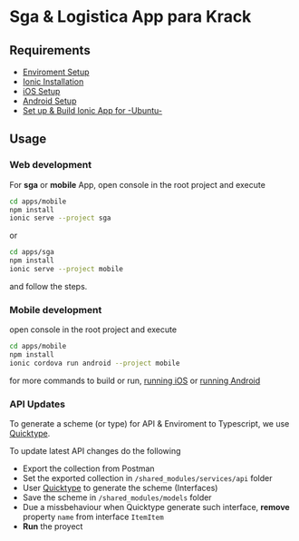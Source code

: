 # Sga & Logistica App para Krack

## Requirements

- [Enviroment Setup](https://ionicframework.com/docs/installation/environment)
- [Ionic Installation](https://ionicframework.com/docs/installation/cli)
- [iOS Setup](https://ionicframework.com/docs/installation/ios)
- [Android Setup](https://ionicframework.com/docs/installation/android)
- [Set up & Build Ionic App for -Ubuntu-](https://gallant-bell-850d88.netlify.com/2019/march/ionic4-workflow-multiapp-project.html#build-project-using-ionic-cli-for-mobile-dev)

## Usage

### Web development

For **sga** or **mobile** App, open console in the root project and execute

```bash
cd apps/mobile
npm install
ionic serve --project sga
```

or

```bash
cd apps/sga
npm install
ionic serve --project mobile
```

and follow the steps.

### Mobile development

open console in the root project and execute

```bash
cd apps/mobile
npm install
ionic cordova run android --project mobile
```

for more commands to build or run, [running iOS](https://ionicframework.com/docs/building/android) or [running Android](https://ionicframework.com/docs/building/ios)

### API Updates

To generate a scheme (or type) for API & Enviroment to Typescript, we use [Quicktype](https://quicktype.io/).

To update latest API changes do the following

- Export the collection from Postman
- Set the exported collection in `/shared_modules/services/api` folder
- User [Quicktype](https://quicktype.io/) to generate the scheme (Interfaces)
- Save the scheme in `/shared_modules/models` folder
- Due a missbehaviour when Quicktype generate such interface, **remove** property `name` from interface `ItemItem`
- **Run** the proyect
